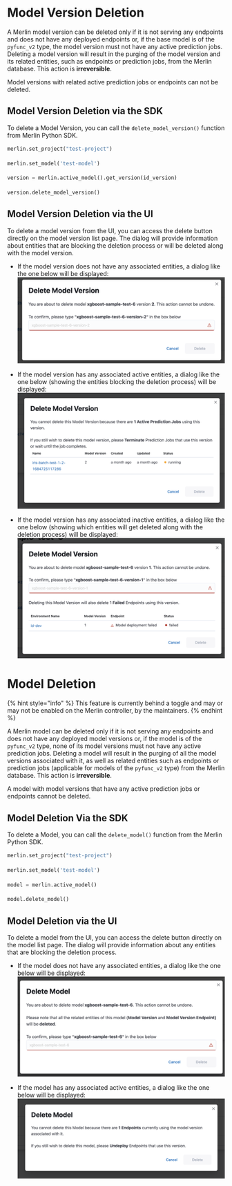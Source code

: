 <!-- page-title: Deleting a Model -->
# Model Version Deletion

A Merlin model version can be deleted only if it is not serving any endpoints and does not have any deployed endpoints or, if the base model is of the `pyfunc_v2` type, the model version must not have any active prediction jobs. Deleting a model version will result in the purging of the model version and its related entities, such as endpoints or prediction jobs, from the Merlin database. This action is **irreversible**.

Model versions with related active prediction jobs or endpoints can not be deleted.

## Model Version Deletion via the SDK
To delete a Model Version, you can call the `delete_model_version()` function from Merlin Python SDK.

```python
merlin.set_project("test-project")

merlin.set_model('test-model')

version = merlin.active_model().get_version(id_version)

version.delete_model_version()
```

## Model Version Deletion via the UI
To delete a model version from the UI, you can access the delete button directly on the model version list page. The dialog will provide information about entities that are blocking the deletion process or will be deleted along with the model version.

- If the model version does not have any associated entities, a dialog like the one below will be displayed:
![Delete Model Version without linked entites](../../images/delete_model_version_no_entity.png)

- If the model version has any associated active entities, a dialog like the one below (showing the entities blocking the deletion process) will be displayed:
![Delete Model Version with linked active entites](../../images/delete_model_version_active_entity.png)

- If the model version has any associated inactive entities, a dialog like the one below (showing which entities will get deleted along with the deletion process) will be displayed:
![Delete Model Version with linked inactive entites](../../images/delete_model_version_inactive_entity.png)

# Model Deletion

{% hint style="info" %}
This feature is currently behind a toggle and may or may not be enabled on the Merlin controller, by the maintainers.
{% endhint %}

A Merlin model can be deleted only if it is not serving any endpoints and does not have any deployed model versions or, if the model is of the `pyfunc_v2` type, none of its model versions must not have any active prediction jobs. Deleting a model will result in the purging of all the model versions associated with it, as well as related entities such as endpoints or prediction jobs (applicable for models of the `pyfunc_v2` type) from the Merlin database. This action is **irreversible**.

A model with model versions that have any active prediction jobs or endpoints cannot be deleted.

## Model Deletion Via the SDK
To delete a Model, you can call the `delete_model()` function from the Merlin Python SDK.

```python
merlin.set_project("test-project")

merlin.set_model('test-model')

model = merlin.active_model()

model.delete_model()
```

## Model Deletion via the UI
To delete a model from the UI, you can access the delete button directly on the model list page. The dialog will provide information about any entities that are blocking the deletion process.

- If the model does not have any associated entities, a dialog like the one below will be displayed:
![Delete Model without linked entites](../../images/delete_model_no_entity.png)

- If the model has any associated active entities, a dialog like the one below will be displayed:
![Delete Model with linked active entites](../../images/delete_model_active_entity.png)
